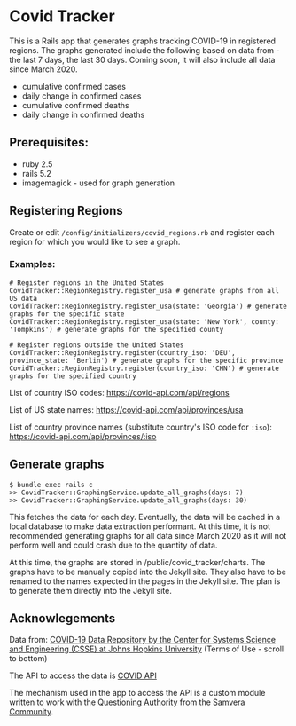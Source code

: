 # Covid Tracker

This is a Rails app that generates graphs tracking COVID-19 in registered regions.  The graphs generated include the following based on data from  - the last 7 days, the last 30 days.  Coming soon, it will also include all data since March 2020.
 
* cumulative confirmed cases 
* daily change in confirmed cases
* cumulative confirmed deaths
* daily change in confirmed deaths

## Prerequisites:

* ruby 2.5
* rails 5.2
* imagemagick - used for graph generation

## Registering Regions

Create or edit `/config/initializers/covid_regions.rb` and register each region for which you would like to see a graph.

### Examples:

```
# Register regions in the United States
CovidTracker::RegionRegistry.register_usa # generate graphs from all US data
CovidTracker::RegionRegistry.register_usa(state: 'Georgia') # generate graphs for the specific state
CovidTracker::RegionRegistry.register_usa(state: 'New York', county: 'Tompkins') # generate graphs for the specified county

# Register regions outside the United States
CovidTracker::RegionRegistry.register(country_iso: 'DEU', province_state: 'Berlin') # generate graphs for the specific province
CovidTracker::RegionRegistry.register(country_iso: 'CHN') # generate graphs for the specified country
```

List of country ISO codes: https://covid-api.com/api/regions

List of US state names: https://covid-api.com/api/provinces/usa

List of country province names (substitute country's ISO code for `:iso`): https://covid-api.com/api/provinces/:iso 

## Generate graphs

```
$ bundle exec rails c
>> CovidTracker::GraphingService.update_all_graphs(days: 7)
>> CovidTracker::GraphingService.update_all_graphs(days: 30)
```

This fetches the data for each day.  Eventually, the data will be cached in a local database to make data extraction performant.  At this time, it is not recommended generating graphs for all data since March 2020 as it will not perform well and could crash due to the quantity of data.

At this time, the graphs are stored in /public/covid_tracker/charts.  The graphs have to be manually copied into the Jekyll site.  They also have to be renamed to the names expected in the pages in the Jekyll site.  The plan is to generate them directly into the Jekyll site.

## Acknowlegements

Data from: 
[COVID-19 Data Repository by the Center for Systems Science and Engineering (CSSE) at Johns Hopkins University](https://github.com/CSSEGISandData/COVID-19) 
(Terms of Use - scroll to bottom)

The API to access the data is 
[COVID API](https://documenter.getpostman.com/view/10724784/SzYXWz3x?version=latest#8b133941-d8b3-4055-8047-46171581cac4)

The mechanism used in the app to access the API is a custom module written to work with the
[Questioning Authority](https://github.com/samvera/questioning_authority) from the [Samvera Community](https://samvera.org). 
